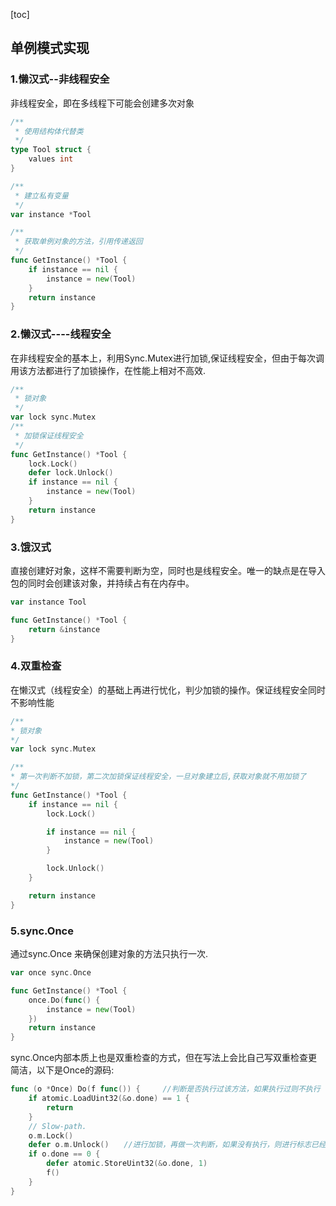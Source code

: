 [toc]

## 单例模式实现

### 1.懒汉式--非线程安全

非线程安全，即在多线程下可能会创建多次对象

```go
/**
 * 使用结构体代替类
 */
type Tool struct {
    values int
}

/**
 * 建立私有变量
 */
var instance *Tool

/**
 * 获取单例对象的方法，引用传递返回
 */
func GetInstance() *Tool {
    if instance == nil {
        instance = new(Tool)
    }
    return instance
}
```

### 2.懒汉式----线程安全

在非线程安全的基本上，利用Sync.Mutex进行加锁,保证线程安全，但由于每次调用该方法都进行了加锁操作，在性能上相对不高效.

```go
/**
 * 锁对象
 */
var lock sync.Mutex
/**
 * 加锁保证线程安全
 */
func GetInstance() *Tool {
    lock.Lock()
    defer lock.Unlock()
    if instance == nil {
        instance = new(Tool)
    }
    return instance
}
```

### 3.饿汉式

直接创建好对象，这样不需要判断为空，同时也是线程安全。唯一的缺点是在导入包的同时会创建该对象，并持续占有在内存中。

```go
var instance Tool

func GetInstance() *Tool {
    return &instance
}
```

### 4.双重检查

在懒汉式（线程安全）的基础上再进行忧化，判少加锁的操作。保证线程安全同时不影响性能

```go
/**
* 锁对象
*/
var lock sync.Mutex

/**
* 第一次判断不加锁，第二次加锁保证线程安全，一旦对象建立后,获取对象就不用加锁了
*/
func GetInstance() *Tool {
    if instance == nil {
        lock.Lock()

        if instance == nil {
            instance = new(Tool)
        }

        lock.Unlock()
    }

    return instance
}
```

### 5.sync.Once

通过sync.Once 来确保创建对象的方法只执行一次.

```go
var once sync.Once

func GetInstance() *Tool {
    once.Do(func() {
        instance = new(Tool)
    })
    return instance
}
```

sync.Once内部本质上也是双重检查的方式，但在写法上会比自己写双重检查更简洁，以下是Once的源码:

```go
func (o *Once) Do(f func()) {　　　//判断是否执行过该方法，如果执行过则不执行
    if atomic.LoadUint32(&o.done) == 1 {
        return
    }
    // Slow-path.
    o.m.Lock()
    defer o.m.Unlock()　　//进行加锁，再做一次判断，如果没有执行，则进行标志已经扫行并调用该方法
    if o.done == 0 {
        defer atomic.StoreUint32(&o.done, 1)
        f()
    }
}
```